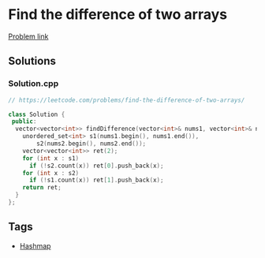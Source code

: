 # Find the difference of two arrays

[Problem link](https://leetcode.com/problems/find-the-difference-of-two-arrays/)

## Solutions


### Solution.cpp
```cpp
// https://leetcode.com/problems/find-the-difference-of-two-arrays/

class Solution {
 public:
  vector<vector<int>> findDifference(vector<int>& nums1, vector<int>& nums2) {
    unordered_set<int> s1(nums1.begin(), nums1.end()),
        s2(nums2.begin(), nums2.end());
    vector<vector<int>> ret(2);
    for (int x : s1)
      if (!s2.count(x)) ret[0].push_back(x);
    for (int x : s2)
      if (!s1.count(x)) ret[1].push_back(x);
    return ret;
  }
};
```
## Tags

* [Hashmap](/README.md#Hashmap)
